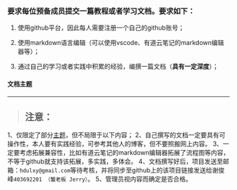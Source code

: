 ### 要求每位预备成员提交一篇教程或者学习文档。要求如下：
1. 使用github平台，因此每人需要注册一个自己的github账号；

2. 使用markdown语言编辑（可以使用vscode、有道云笔记的markdown编辑器等）；

3. 通过自己的学习或者实践中积累的经验，编撰一篇文档（**具有一定深度**）；

#### 文档主题

------------



> ## 注意：
1、仅限定了部分[主题](http://hdulxy.cn/showdoc/index.php?s=/8&amp;page_id=20 "主题")，但不局限于以下内容；
2、自己撰写的文档一定要具有可操作性，本人要有实践经验，可参考其他人的博客，但不要照搬网上内容。
3、一定要考虑拓展兼容性，比如有道云笔记的markdown编辑器拓展了流程图等内容，不等于github就支持该拓展，多实践，多体会。
4、文档撰写好后，项目发送至邮箱：`hdulxy@gmail.com`等待考核，并将同步至github上的该项目链接发送给谢俊峰`403692201 （蟹老板 Jerry）`。
5、管理员视内容而确定是否合格。
